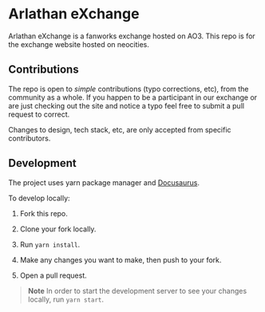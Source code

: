 # Arlathan eXchange

Arlathan eXchange is a fanworks exchange hosted on AO3. This repo is for the
exchange website hosted on neocities.

## Contributions

The repo is open to _simple_ contributions (typo corrections, etc), from the
community as a whole. If you happen to be a participant in our exchange or are
just checking out the site and notice a typo feel free to submit a pull request
to correct.

Changes to design, tech stack, etc, are only accepted from specific
contributors.

## Development

The project uses yarn package manager and
[Docusaurus](https://docusaurus.io/docs).

To develop locally:

1. Fork this repo.

2. Clone your fork locally.

3. Run `yarn install`.

4. Make any changes you want to make, then push to your fork.

5. Open a pull request.

> **Note**
In order to start the development server to see your changes locally,
run `yarn start`.
